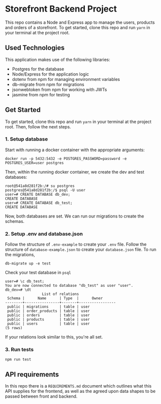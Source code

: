 # Storefront Backend Project

This repo contains a Node and Express app to manage the users, products and orders of a storefront. 
To get started, clone this repo and run `yarn` in your terminal at the project root.

## Used Technologies
This application makes use of the following libraries:
- Postgres for the database
- Node/Express for the application logic
- dotenv from npm for managing environment variables
- db-migrate from npm for migrations
- jsonwebtoken from npm for working with JWTs
- jasmine from npm for testing

## Get Started
To get started, clone this repo and run `yarn` in your terminal at the project root. Then, follow the next steps.
### 1. Setup database

Start with running a docker container with the appropriate arguments:
```shell
docker run -p 5432:5432 -e POSTGRES_PASSWORD=password -e POSTGRES_USER=user postgres
```
Then, within the running docker container, we create the dev and test databases:
```shell
root@541a8d281f2b:/# su postgres
postgres@541a8d281f2b:/$ psql -U user
user=# CREATE DATABASE db_dev;
CREATE DATABASE
user=# CREATE DATABASE db_test;
CREATE DATABASE
```
Now, both databases are set. We can run our migrations to create the schemas.

### 2. Setup .env and database.json
Follow the structure of `.env-example` to create your `.env` file.
Follow the structure of `database-example.json` to create your `database.json` file.
To run the migrations, 
```shell
db-migrate up -e test
```
Check your test database in `psql`
```shell
user=# \c db_test;
You are now connected to database "db_test" as user "user".
db_dev=# \dt
                 List of relations
 Schema |      Name      | Type  |      Owner      
--------+----------------+-------+-----------------
 public | migrations     | table | user
 public | order_products | table | user
 public | orders         | table | user
 public | products       | table | user
 public | users          | table | user
(5 rows)
```
If your relations look similar to this, you're all set.

### 3. Run tests
```shell
npm run test
```

## API requirements
In this repo there is a `REQUIREMENTS.md` document which outlines what this API supplies for the frontend, as well as the agreed upon data shapes to be passed between front and backend. 

